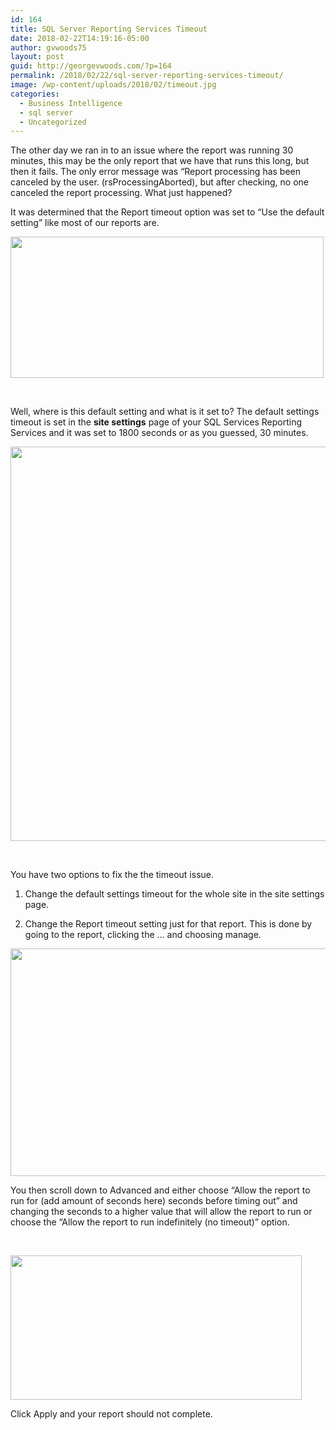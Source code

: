 ```yaml
---
id: 164
title: SQL Server Reporting Services Timeout
date: 2018-02-22T14:19:16-05:00
author: gvwoods75
layout: post
guid: http://georgevwoods.com/?p=164
permalink: /2018/02/22/sql-server-reporting-services-timeout/
image: /wp-content/uploads/2018/02/timeout.jpg
categories:
  - Business Intelligence
  - sql server
  - Uncategorized
---
```

The other day we ran in to an issue where the report was running 30 minutes, this may be the only report that we have that runs this long, but then it fails. The only error message was &#8220;Report processing has been canceled by the user. (rsProcessingAborted), but after checking, no one canceled the report processing. What just happened?

It was determined that the Report timeout option was set to “Use the default setting” like most of our reports are.

<img loading="lazy" class="alignnone size-full wp-image-169" src="http://georgevwoods.com/wp-content/uploads/2018/02/default.jpg" alt="" width="501" height="226" srcset="http://georgevwoods.com/wp-content/uploads/2018/02/default.jpg 501w, http://georgevwoods.com/wp-content/uploads/2018/02/default-300x135.jpg 300w" sizes="(max-width: 501px) 100vw, 501px" /> 

&nbsp;

Well, where is this default setting and what is it set to? The default settings timeout is set in the **site settings** page of your SQL Services Reporting Services and it was set to 1800 seconds or as you guessed, 30 minutes.

<img loading="lazy" class="alignnone size-full wp-image-168" src="http://georgevwoods.com/wp-content/uploads/2018/02/site.jpg" alt="" width="774" height="631" srcset="http://georgevwoods.com/wp-content/uploads/2018/02/site.jpg 774w, http://georgevwoods.com/wp-content/uploads/2018/02/site-300x245.jpg 300w, http://georgevwoods.com/wp-content/uploads/2018/02/site-768x626.jpg 768w" sizes="(max-width: 774px) 100vw, 774px" /> 

&nbsp;

You have two options to fix the the timeout issue.

1. Change the default settings timeout for the whole site in the site settings page.

2. Change the Report timeout setting just for that report. This is done by going to the report, clicking the … and choosing manage.

<img loading="lazy" class="alignnone size-full wp-image-166" src="http://georgevwoods.com/wp-content/uploads/2018/02/manage.jpg" alt="" width="615" height="364" srcset="http://georgevwoods.com/wp-content/uploads/2018/02/manage.jpg 615w, http://georgevwoods.com/wp-content/uploads/2018/02/manage-300x178.jpg 300w" sizes="(max-width: 615px) 100vw, 615px" /> 

You then scroll down to Advanced and either choose “Allow the report to run for (add amount of seconds here) seconds before timing out” and changing the seconds to a higher value that will allow the report to run or choose the “Allow the report to run indefinitely (no timeout)” option.

&nbsp;

<img loading="lazy" class="alignnone size-full wp-image-165" src="http://georgevwoods.com/wp-content/uploads/2018/02/opt3.jpg" alt="" width="466" height="231" srcset="http://georgevwoods.com/wp-content/uploads/2018/02/opt3.jpg 466w, http://georgevwoods.com/wp-content/uploads/2018/02/opt3-300x149.jpg 300w" sizes="(max-width: 466px) 100vw, 466px" /> 

Click Apply and your report should not complete.

&nbsp;

&nbsp;

&nbsp;